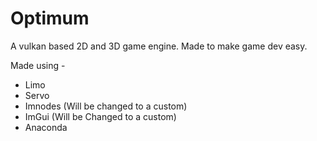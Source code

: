 # Optimum
A vulkan based 2D and 3D game engine. Made to make game dev easy. 

Made using - 
* Limo
* Servo
* Imnodes (Will be changed to a custom)
* ImGui (Will be Changed to a custom)
* Anaconda

